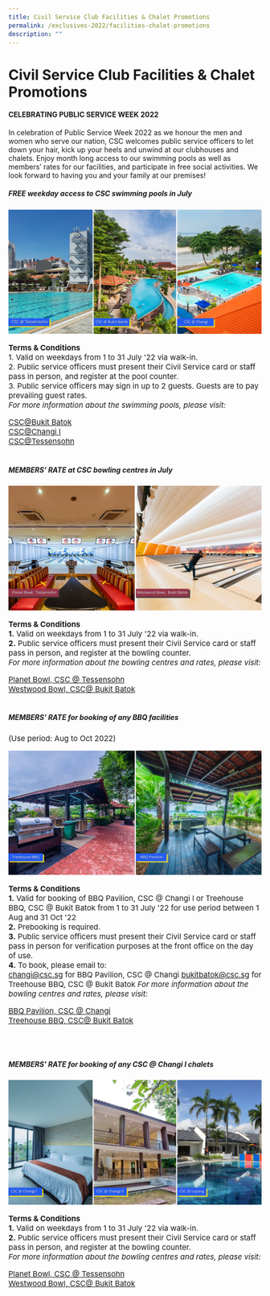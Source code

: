```yaml
---
title: Civil Service Club Facilities & Chalet Promotions
permalink: /exclusives-2022/facilities-chalet-promotions
description: ""
---
```

# Civil Service Club Facilities & Chalet Promotions

#### CELEBRATING PUBLIC SERVICE WEEK 2022
In celebration of Public Service Week 2022 as we honour the men and women who serve our nation, CSC 
welcomes public service officers to let down your hair, kick up your heels and unwind at our clubhouses 
and chalets. Enjoy month long access to our swimming pools as well as members’ rates for our facilities, 
and participate in free social activities. We look forward to having you and your family at our premises!


##### FREE weekday access to CSC swimming pools in July
![CSC swimming pools](/images/CSC%20swimming%20poolsbowlingfunction%201.png)


<p style="font-size:15px">
	<b>Terms & Conditions</b> <br>
1. Valid on weekdays from 1 to 31 July '22 via walk-in.<br>
2. Public service officers must present their Civil Service card or staff pass in person, and register at the pool counter. <br> 
3. Public service officers may sign in up to 2 guests. Guests are to pay prevailing guest rates.
	<br> 
<i>For more information about the swimming pools, please visit:</I> </p>
<p style="font-size:15px"> <a href="https://www.cscbukitbatok.sg/">CSC@Bukit Batok</a> <br>
	<a href="https://www.cscchangi.sg//">CSC@Changi I</a><br> 
	<a href="https://www.csctessensohn.sg/">CSC@Tessensohn</a>
<br> <br> </p>


#####  MEMBERS' RATE at CSC bowling centres in July 

![](/images/CSC%20Bowling_1.png)

<p style="font-size:15px">
	<b>Terms & Conditions</b> <br>
<b>1.</b> Valid on weekdays from 1 to 31 July '22 via walk-in.<br>
<b>2.</b> Public service officers must present their Civil Service card or staff pass in person, and register at the bowling counter. <br>  
<i>For more information about the bowling centres and rates, please visit:</I> </p>
<p style="font-size:15px"> <a href="https://www.csc.sg/planetbowl/">Planet Bowl, CSC @ Tessensohn</a> <br> 
	<a href="https://www.csc.sg/westwoodbowl/">Westwood Bowl, CSC@ Bukit Batok</a>
<br> <br> </p>


##### MEMBERS' RATE for booking of any BBQ facilities 
<p style="font-size:15px">(Use period: Aug to Oct 2022)</p>

![](/images/PSW%20BBQ.png)

<p style="font-size:15px">
	<b>Terms & Conditions</b> <br>
	<b>1.</b> Valid for booking of BBQ Pavilion, CSC @ Changi l or Treehouse BBQ,
CSC @ Bukit Batok from 1 to 31 July '22 for use period between 1 Aug and 31 Oct '22
<br>
<b>2.</b> Prebooking is required.<br>
<b>3.</b> Public service officers must present their Civil Service card or
staff pass in person for verification purposes at the front office on the day of use.<br>
<b>4.</b> To book, please email to:<br> 
<a href="mailto:changi@csc.sg">changi@csc.sg</a> for BBQ Pavilion, CSC @ Changi
<a href="mailto:bukitbatok@csc.sg">bukitbatok@csc.sg</a> for Treehouse BBQ, CSC
@ Bukit Batok
<i>For more information about the bowling centres and rates, please visit:</I> </p>

<p style="font-size:15px"> <a href="https://www.cscchangi.sg/Fun_BBQ.aspx">BBQ Pavilion, CSC @ Changi</a> <br> 
	<a href="https://www.cscbukitbatok.sg/CSC-Bukit-Batok-Club-House-Treehouse-BBQ-pavil
ions-Family-Recreation
">Treehouse BBQ, CSC@ Bukit Batok</a> </p>
<br> <br>


#####  MEMBERS' RATE for booking of any CSC @ Changi l chalets

![](/images/PSW%20CHALET.png)

<p style="font-size:15px">
  <b>Terms & Conditions</b> <br>
<b>1.</b> Valid on weekdays from 1 to 31 July '22 via walk-in.<br>
<b>2.</b> Public service officers must present their Civil Service card or staff pass in person, and register at the bowling counter. <br>  
<i>For more information about the bowling centres and rates, please visit:</I> </p>
<p style="font-size:15px"> <a href="https://www.csc.sg/planetbowl/">Planet Bowl, CSC @ Tessensohn</a> <br> 
  <a href="https://www.csc.sg/westwoodbowl/">Westwood Bowl, CSC@ Bukit Batok</a>
<br> <br> </p>